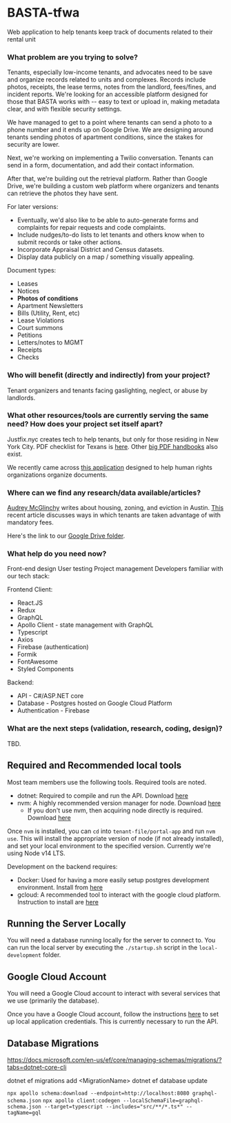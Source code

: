 # BASTA-tfwa

Web application to help tenants keep track of documents related to their rental unit

### What problem are you trying to solve?

Tenants, especially low-income tenants, and advocates need to be save and organize records related to units and complexes.
Records include photos, receipts, the lease terms, notes from the landlord, fees/fines, and incident reports. We're looking for an accessible platform designed for those that BASTA works with -- easy to text or upload in, making metadata clear, and with flexible security settings.

We have managed to get to a point where tenants can send a photo to a phone number and it ends up on Google Drive. We are designing around tenants sending photos of apartment conditions, since the stakes for security are lower.

Next, we're working on implementing a Twilio conversation. Tenants can send in a form, documentation, and add their contact information. 

After that, we're building out the retrieval platform. Rather than Google Drive, we're building a custom web platform where organizers and tenants can retrieve the photos they have sent.

For later versions:
* Eventually, we'd also like to be able to auto-generate forms and complaints for repair requests and code complaints.
* Include nudges/to-do lists to let tenants and others know when to submit records or take other actions.
* Incorporate Appraisal District and Census datasets.
* Display data publicly on a map / something visually appealing.

Document types:
* Leases
* Notices
* **Photos of conditions**
* Apartment Newsletters
* Bills (Utility, Rent, etc)
* Lease Violations
* Court summons
* Petitions
* Letters/notes to MGMT
* Receipts
* Checks

### Who will benefit (directly and indirectly) from your project?

Tenant organizers and tenants facing gaslighting, neglect, or abuse by landlords.

### What other resources/tools are currently serving the same need? How does your project set itself apart?

Justfix.nyc creates tech to help tenants, but only for those residing in New York City. PDF checklist for Texans is [here](http://www.txtha.org/wp-content/uploads/2016/01/MIMOIForm1.pdf). Other [big PDF handbooks](https://www.texasbar.com/AM/Template.cfm?ContentID=25969&Section=Free_Legal_Information2&Template=/CM/ContentDisplay.cfm) also exist.

We recently came across [this application](https://www.uwazi.io/) designed to help human rights organizations organize documents.

### Where can we find any research/data available/articles?

[Audrey McGlinchy](https://www.kut.org/people/audrey-mcglinchy-kut) writes about housing, zoning, and eviction in Austin. [This](https://www.texasobserver.org/rent-by-another-name/) recent article discusses ways in which tenants are taken advantage of with mandatory fees.

Here's the link to our [Google Drive folder](https://drive.google.com/open?id=1ThK_ThKCyllMOzyot5wIKgrcTXWpzoan).

### What help do you need now?

Front-end design
User testing 
Project management
Developers familiar with our tech stack:

Frontend Client:
  * React.JS
  * Redux
  * GraphQL
  * Apollo Client - state management with GraphQL
  * Typescript
  * Axios
  * Firebase (authentication)
  * Formik
  * FontAwesome
  * Styled Components

Backend:
  * API - C#/ASP.NET core
  * Database - Postgres hosted on Google Cloud Platform
  * Authentication - Firebase

### What are the next steps (validation, research, coding, design)?

TBD.

## Required and Recommended local tools

Most team members use the following tools. Required tools are noted.

- dotnet: Required to compile and run the API. Download [here](https://dotnet.microsoft.com/download)
- nvm: A highly recommended version manager for node. Download [here](https://github.com/nvm-sh/nvm)
  - If you don't use nvm, then acquiring node directly is required. Download [here](https://nodejs.org/en/download/)

Once `nvm` is installed, you can `cd` into `tenant-file/portal-app` and run `nvm use`. This will install the appropriate version of node (if not already installed), and set your local environment to the specified version. Currently we're using Node v14 LTS.

Development on the backend requires:
- Docker: Used for having a more easily setup postgres development environment. Install from [here](https://docs.docker.com/get-docker/)
- gcloud: A recommended tool to interact with the google cloud platform. Instruction to install are [here](https://cloud.google.com/sdk/docs#install_the_latest_cloud_tools_version_cloudsdk_current_version)

## Running the Server Locally

You will need a database running locally for the server to connect to. You can run the local server by executing the `./startup.sh` script in the `local-development` folder.

## Google Cloud Account

You will need a Google Cloud account to interact with several services that we use (primarily the database). 

Once you have a Google Cloud account, follow the instructions [here](https://cloud.google.com/docs/authentication/getting-started) to set up local application credentials. This is currently necessary to run the API.

## Database Migrations

https://docs.microsoft.com/en-us/ef/core/managing-schemas/migrations/?tabs=dotnet-core-cli

dotnet ef migrations add \<MigrationName\>
dotnet ef database update

`npx apollo schema:download --endpoint=http://localhost:8080 graphql-schema.json`
`npx apollo client:codegen --localSchemaFile=graphql-schema.json --target=typescript --includes="src/**/*.ts*" --tagName=gql`

